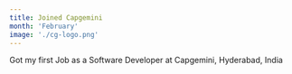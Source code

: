 ```yaml
---
title: Joined Capgemini
month: 'February'
image: './cg-logo.png'
---
```

Got my first Job as a Software Developer at Capgemini, Hyderabad, India